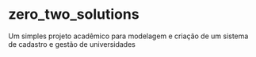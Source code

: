 # zero_two_solutions
Um simples projeto acadêmico para modelagem e criação de um sistema de cadastro e gestão de universidades
